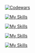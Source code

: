 <!-- github.com/anuraghazra/github-readme-stats
[![GitHub Stats](https://github-readme-stats-elfein7night.vercel.app/api?username=el-f&count_private=true&show_icons=true&include_all_commits=true&hide_rank=false&theme=github_dark)](https://github.com/el-f?tab=repositories)
 -->
  <!--
  [![Top Langs](https://github-readme-stats.vercel.app/api/top-langs/?username=el-f&layout=compact&hide=jupyter%20notebook+&langs_count=10&theme=github_dark)](https://github.com/el-f?tab=repositories)
   -->
   
  [![Codewars](https://www.codewars.com/users/el-f/badges/large)](https://www.codewars.com/users/el-f/stats)
  
  [![My Skills](https://skillicons.dev/icons?i=java,py,js,ts,kotlin,c,html,css,regex&perline=9)](#)

  [![My Skills](https://skillicons.dev/icons?i=spring,nest,express,nodejs,react,angular,flask,redux,hibernate,materialui,styledcomponents,emotion&perline=9)](#)

  [![My Skills](https://skillicons.dev/icons?i=mongo,postgres,mysql,redis&perline=9)](#)

  [![My Skills](https://skillicons.dev/icons?i=linux,bash,git,docker,k8s,cf,aws,kafka,maven,postman,firebase&perline=9)](#)

<!--START_SECTION:activity-->
<!--END_SECTION:activity-->
